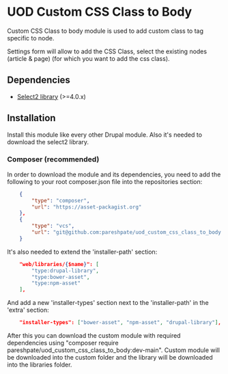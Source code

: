 # UOD Custom CSS Class to Body
Custom CSS Class to body module is used to add custom class to <body> tag specific to
node.

Settings form will allow to add the CSS Class, select the existing nodes (article & page) (for which you want to add the css class).

## Dependencies
* [Select2 library](https://select2.org/) (>=4.0.x)

## Installation
Install this module like every other Drupal module. Also it's needed to download the select2 library.

### Composer (recommended)
In order to download the module and its dependencies, you need to add the following to your root composer.json file into the repositories section:

```json
    {
        "type": "composer",
        "url": "https://asset-packagist.org"
    },
    {
        "type": "vcs",
        "url": "git@github.com:pareshpate/uod_custom_css_class_to_body.git"
    }
```

It's also needed to extend the 'installer-path' section:

```json
    "web/libraries/{$name}": [
        "type:drupal-library",
        "type:bower-asset",
        "type:npm-asset"
    ],
```
And add a new 'installer-types' section next to the 'installer-path' in the 'extra' section:

```json
    "installer-types": ["bower-asset", "npm-asset", "drupal-library"],
```

After this you can download the custom module with required dependencies using "composer require pareshpate/uod_custom_css_class_to_body:dev-main". Custom module will be downloaded into the custom folder and the library will be downloaded into the libraries folder.
